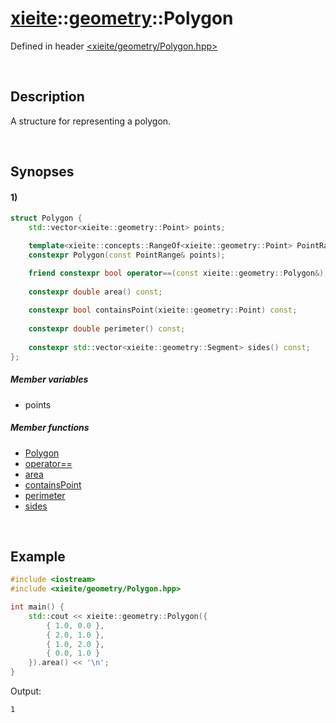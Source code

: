 # [xieite](../xieite.md)\:\:[geometry](../geometry.md)\:\:Polygon
Defined in header [<xieite/geometry/Polygon.hpp>](../../include/xieite/geometry/Polygon.hpp)

&nbsp;

## Description
A structure for representing a polygon.

&nbsp;

## Synopses
#### 1)
```cpp
struct Polygon {
    std::vector<xieite::geometry::Point> points;

    template<xieite::concepts::RangeOf<xieite::geometry::Point> PointRange>
    constexpr Polygon(const PointRange& points);

    friend constexpr bool operator==(const xieite::geometry::Polygon&);
    
    constexpr double area() const;
    
    constexpr bool containsPoint(xieite::geometry::Point) const;
    
    constexpr double perimeter() const;
    
    constexpr std::vector<xieite::geometry::Segment> sides() const;
};
```
##### Member variables
- points
##### Member functions
- [Polygon](./Polygon/1/operators/constructor.md)
- [operator==](./Polygon/1/operators/equal.md)
- [area](./Polygon/1/area.md)
- [containsPoint](./Polygon/1/containsPoint.md)
- [perimeter](./Polygon/1/perimeter.md)
- [sides](./Polygon/1/sides.md)

&nbsp;

## Example
```cpp
#include <iostream>
#include <xieite/geometry/Polygon.hpp>

int main() {
    std::cout << xieite::geometry::Polygon({
        { 1.0, 0.0 },
        { 2.0, 1.0 },
        { 1.0, 2.0 },
        { 0.0, 1.0 }
    }).area() << '\n';
}
```
Output:
```
1
```
